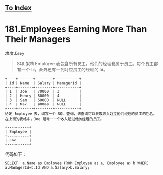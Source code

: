 [To Index](/index.md)
---
# 181.Employees Earning More Than Their Managers
难度:Easy
> SQL架构
Employee 表包含所有员工，他们的经理也属于员工。每个员工都有一个 Id，此外还有一列对应员工的经理的 Id。

```
+----+-------+--------+-----------+
| Id | Name  | Salary | ManagerId |
+----+-------+--------+-----------+
| 1  | Joe   | 70000  | 3         |
| 2  | Henry | 80000  | 4         |
| 3  | Sam   | 60000  | NULL      |
| 4  | Max   | 90000  | NULL      |
+----+-------+--------+-----------+
给定 Employee 表，编写一个 SQL 查询，该查询可以获取收入超过他们经理的员工的姓名。在上面的表格中，Joe 是唯一一个收入超过他的经理的员工。

+----------+
| Employee |
+----------+
| Joe      |
+----------+
```

代码如下：
```
SELECT  a.Name as Employee FROM Employee as a, Employee as b WHERE a.ManagerId=b.Id AND a.Salary>b.Salary; 
```

